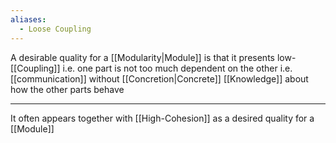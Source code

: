 ```yaml
---
aliases:
  - Loose Coupling
---
```


A desirable quality for a [[Modularity|Module]] is that it presents low-[[Coupling]] i.e. one part is not too much dependent on the other i.e. [[communication]] without [[Concretion|Concrete]] [[Knowledge]] about how the other parts behave

---

It often appears together with [[High-Cohesion]] as a desired quality for a [[Module]]
